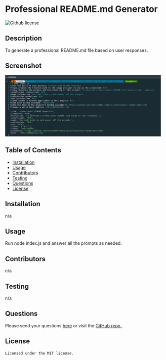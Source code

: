 # Professional README.md Generator

![Github license](https://img.shields.io/badge/license-MIT-brightgreen)

## Description

To generate a professional README.md file based on user responses.

## Screenshot

![website-screenshot](./assets/images/terminal-screenshot.jpg)

## Table of Contents

- [Installation](#installation)
- [Usage](#usage)
- [Contributors](#contributors)
- [Testing](#testing)
- [Questions](#questions)
- [License](#license)

## Installation

n/a

## Usage

Run node index.js and answer all the prompts as needed.

## Contributors

n/a

## Testing

n/a

## Questions

Please send your questions [here](mailto:robles1999@yahoo.com?subject=[GitHub]%20README%20Generator) or visit the [GitHub repo.](https://github.com/robles1999/lerobles-professional-readme-generator).

## License

    Licensed under the MIT license.
